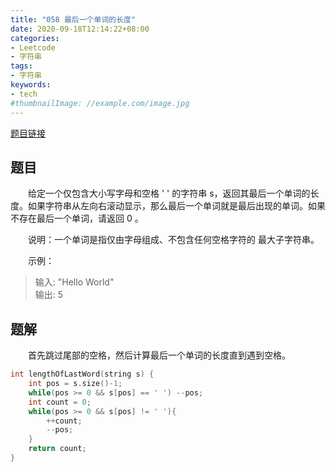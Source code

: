 ```yaml
---
title: "058 最后一个单词的长度"
date: 2020-09-18T12:14:22+08:00
categories:
- Leetcode
- 字符串
tags:
- 字符串
keywords:
- tech
#thumbnailImage: //example.com/image.jpg
---
```

[题目链接](https://leetcode-cn.com/problems/length-of-last-word/)
<!--more-->
## 题目
　　给定一个仅包含大小写字母和空格 ' ' 的字符串 s，返回其最后一个单词的长度。如果字符串从左向右滚动显示，那么最后一个单词就是最后出现的单词。如果不存在最后一个单词，请返回 0 。

　　说明：一个单词是指仅由字母组成、不包含任何空格字符的 最大子字符串。

　　示例：
> 输入: "Hello World"  
输出: 5

## 题解
　　首先跳过尾部的空格，然后计算最后一个单词的长度直到遇到空格。

```cpp
int lengthOfLastWord(string s) {
    int pos = s.size()-1;
    while(pos >= 0 && s[pos] == ' ') --pos;
    int count = 0;
    while(pos >= 0 && s[pos] != ' '){
        ++count;
        --pos;
    }
    return count;
}
```